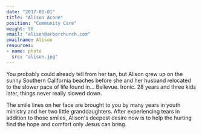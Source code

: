 ```yaml
---
date: "2017-01-01"
title: "Alison Acone"
position: "Community Care"
weight: 50
email: "alison@arborchurch.com"
emailname: Alison
resources:
- name: photo
  src: "alison.jpg"
---
```

You probably could already tell from her tan, but Alison grew up on the sunny Southern California beaches before she and her husband relocated to the slower pace of life found in... Bellevue. Ironic. 28 years and three kids later, things never really slowed down.

The smile lines on her face are brought to you by many years in youth ministry and her two little granddaughters. After experiencing tears in addition to those smiles, Alison's deepest desire now is to help the hurting find the hope and comfort only Jesus can bring.
